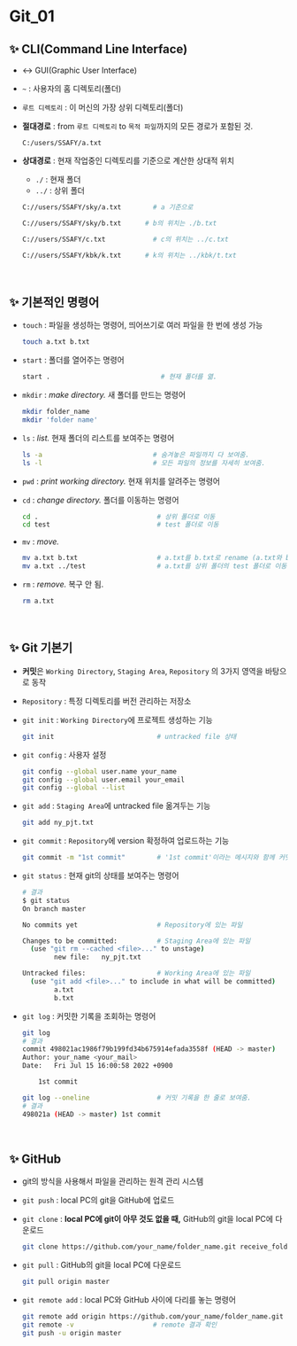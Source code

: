 # Git_01

## ✨ CLI(Command Line Interface)

- <-> GUI(Graphic User Interface)

* `~` : 사용자의 홈 디렉토리(폴더)

* `루트 디렉토리` : 이 머신의 가장 상위 디렉토리(폴더)

* **절대경로** : from `루트 디렉토리` to `목적 파일`까지의 모든 경로가 포함된 것.

  ```
  C:/users/SSAFY/a.txt
  ```

* **상대경로** : 현재 작업중인 디렉토리를 기준으로 계산한 상대적 위치

  * `./` :  현재 폴더
  *  `../` : 상위 폴더

  ``` bash
  C://users/SSAFY/sky/a.txt        # a 기준으로
  
  C://users/SSAFY/sky/b.txt		 # b의 위치는 ./b.txt
  
  C://users/SSAFY/c.txt            # c의 위치는 ../c.txt
  
  C://users/SSAFY/kbk/k.txt		 # k의 위치는 ../kbk/t.txt
  ```

<br/>

## ✨ 기본적인 명령어

* `touch` : 파일을 생성하는 명령어, 띄어쓰기로 여러 파일을 한 번에 생성 가능

  ``` bash
  touch a.txt b.txt
  ```

* `start` : 폴더를 열어주는 명령어

  ```bash
  start .			                 # 현재 폴더를 엶.
  ```

* `mkdir` : *make directory.* 새 폴더를 만드는 명령어

  ``` bash
  mkdir folder_name
  mkdir 'folder name'
  ```

* `ls` : *list.* 현재 폴더의 리스트를 보여주는 명령어

  ```bash
  ls -a			                   # 숨겨놓은 파일까지 다 보여줌.
  ls -l			                   # 모든 파일의 정보를 자세히 보여줌.
  ```

* `pwd` : *print working directory.*  현재 위치를 알려주는 명령어

* `cd` : *change directory.* 폴더를 이동하는 명령어

  ```bash
  cd .                              # 상위 폴더로 이동
  cd test                           # test 폴더로 이동
  ```

* `mv` : *move.*

  ```bash
  mv a.txt b.txt                    # a.txt를 b.txt로 rename (a.txt와 b.txt가 같은 폴더에 있으므로)
  mv a.txt ../test                  # a.txt를 상위 폴더의 test 폴더로 이동
  ```

* `rm` : *remove.* 복구 안 됨.

  ```bash
  rm a.txt
  ```

<br/>

## ✨ Git 기본기

* **커밋**은 `Working Directory`, `Staging Area`, `Repository` 의 3가지 영역을 바탕으로 동작
* `Repository` : 특정 디렉토리를 버전 관리하는 저장소

* `git init` : `Working Directory`에 프로젝트 생성하는 기능

  ```bash
  git init                          # untracked file 상태
  ```

* `git config` : 사용자 설정

  ```bash
  git config --global user.name your_name
  git config --global user.email your_email
  git config --global --list
  ```

* `git add` : `Staging Area`에 untracked file 옮겨두는 기능

  ```bash
  git add ny_pjt.txt
  ```

* `git commit` : `Repository`에 version 확정하여 업로드하는 기능

  ```bash
  git commit -m "1st commit"        # '1st commit'이라는 메시지와 함께 커밋
  ```

* `git status` : 현재 git의 상태를 보여주는 명령어

  ```bash
  # 결과
  $ git status
  On branch master
  
  No commits yet                    # Repository에 있는 파일
  
  Changes to be committed:          # Staging Area에 있는 파일
    (use "git rm --cached <file>..." to unstage)
          new file:   ny_pjt.txt
  
  Untracked files:                  # Working Area에 있는 파일
    (use "git add <file>..." to include in what will be committed)
          a.txt
          b.txt
  ```

* `git log` : 커밋한 기록을 조회하는 명령어

  ```bash
  git log
  # 결과
  commit 498021ac1986f79b199fd34b675914efada3558f (HEAD -> master)
  Author: your_name <your_mail>
  Date:   Fri Jul 15 16:00:58 2022 +0900
  
      1st commit
  
  git log --oneline                 # 커밋 기록을 한 줄로 보여줌.
  # 결과
  498021a (HEAD -> master) 1st commit
  ```

<br/>

## ✨ GitHub

* git의 방식을 사용해서 파일을 관리하는 원격 관리 시스템

* `git push` : local PC의 git을 GitHub에 업로드

* `git clone` : **local PC에 git이 아무 것도 없을 때,** GitHub의 git을 local PC에 다운로드

  ```bash
  git clone https://github.com/your_name/folder_name.git receive_folder
  ```

* `git pull` : GitHub의 git을 local PC에 다운로드

  ```bash
  git pull origin master
  ```

* `git remote add` : local PC와 GitHub 사이에 다리를 놓는 명령어

  ```bash
  git remote add origin https://github.com/your_name/folder_name.git
  git remote -v                    # remote 결과 확인
  git push -u origin master
  ```

  